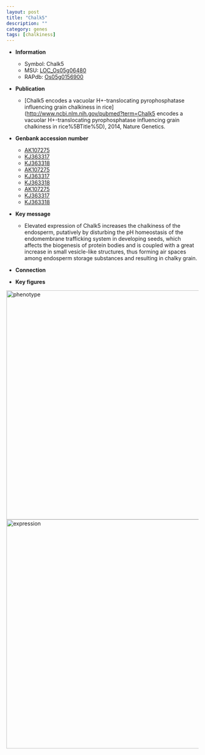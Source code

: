 ```yaml
---
layout: post
title: "Chalk5"
description: ""
category: genes
tags: [chalkiness]
---
```


* **Information**  
    + Symbol: Chalk5  
    + MSU: [LOC_Os05g06480](http://rice.plantbiology.msu.edu/cgi-bin/ORF_infopage.cgi?orf=LOC_Os05g06480)  
    + RAPdb: [Os05g0156900](http://rapdb.dna.affrc.go.jp/viewer/gbrowse_details/irgsp1?name=Os05g0156900)  

* **Publication**  
    + [Chalk5 encodes a vacuolar H+-translocating pyrophosphatase influencing grain chalkiness in rice](http://www.ncbi.nlm.nih.gov/pubmed?term=Chalk5 encodes a vacuolar H+-translocating pyrophosphatase influencing grain chalkiness in rice%5BTitle%5D), 2014, Nature Genetics.

* **Genbank accession number**  
    + [AK107275](http://www.ncbi.nlm.nih.gov/nuccore/AK107275)
    + [KJ363317](http://www.ncbi.nlm.nih.gov/nuccore/KJ363317)
    + [KJ363318](http://www.ncbi.nlm.nih.gov/nuccore/KJ363318)
    + [AK107275](http://www.ncbi.nlm.nih.gov/nuccore/AK107275)
    + [KJ363317](http://www.ncbi.nlm.nih.gov/nuccore/KJ363317)
    + [KJ363318](http://www.ncbi.nlm.nih.gov/nuccore/KJ363318)
    + [AK107275](http://www.ncbi.nlm.nih.gov/nuccore/AK107275)
    + [KJ363317](http://www.ncbi.nlm.nih.gov/nuccore/KJ363317)
    + [KJ363318](http://www.ncbi.nlm.nih.gov/nuccore/KJ363318)

* **Key message**  
    + Elevated expression of Chalk5 increases the chalkiness of the endosperm, putatively by disturbing the pH homeostasis of the endomembrane trafficking system in developing seeds, which affects the biogenesis of protein bodies and is coupled with a great increase in small vesicle-like structures, thus forming air spaces among endosperm storage substances and resulting in chalky grain.

* **Connection**  

* **Key figures**  
<img src="http://funRiceGenes.github.io/images/Chalk5.pheno.png" alt="phenotype"  style="width: 600px;"/>

<img src="http://funRiceGenes.github.io/images/Chalk5.exp.png" alt="expression"  style="width: 600px;"/>


